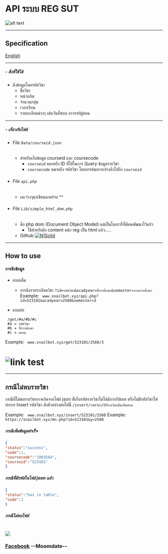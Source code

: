 # API ระบบ REG SUT
![alt text](https://www.picz.in.th/images/2017/09/28/532742-128.png "Logo Title Text 1")

------
## Specification
[English](README.en.md)

------
##### - สิ่งที่ใช้ได้
  - ดึงข้อมูลโดยรหัสวิชา
    - ชื่อวิชา
    - หน่วยกิต
    - จำนวนกลุ่ม
    - เวลาเรียน
    - รายละเอียดต่างๆ เช่นวันที่สอบ อาจารย์ผู้สอน
------
##### - เกี่ยวกับไฟล์
- ###### File  ``Data/courseid.json``
    - สำหรับเก็บข้อมูล courseid และ coursecode
        - `courseid` หมายถึง ID ที่ใช้ในการ Query ข้อมูลรายวิชา
        - `coursecode` หมายถึง รหัสวิชา โดยการค้นหาจะอ้างอิงไปถึง `courseid`
- ###### File ``api.php``
    - เดะว่างๆมาเขียนนาคร้าบ ^^
- ###### File ``Lib/simple_html_dom.php``    
    - คือ php dom (Document Object Model) แต่เป็นไลบรารี่ที่มีคนพัฒนาไว้แย้ว
        - ใช้สำหรับดึง content หน้า reg เป็น html แล้ว.....
    - Github [![N|Solid](https://github.com/favicon.ico)](https://github.com/sunra/php-simple-html-dom-parser)
------
## How to use

#### การดึงข้อมูล
- แบบเต็ม
    - การดึงรายระเอียดวิชา `?id=รหัสวิชา&acadyear=ปีการศึกษา&semester=ภาคการศึกษา`
Example: ` www.snailbot.xyz/api.php?id=523101&acadyear=2560&semester=3`

- แบบย่อ
```
 /get/#a/#b/#c
 #a = รหัสวิชา
 #b = ปีการศึกษา
 #c = เทอม
```
Example: ` www.snailbot.xyz/get/523101/2560/3`
# ![link test](https://www.img.live/images/2018/09/24/sada.png)  
------
## กรณีไม่พบรายวิชา
กรณีที่ไม่พบรายวิชาอาจเกิดจากไฟล์ json ที่เก็บรหัสรายวิชาไม่ได้มีการอัปเดท หรือไม่มีรหัสวิชาให้ทำการ Insert รหัสวิชา ดังตัวอย่างต่อไปนี้
`/insert/รหัสวิชา/ปีที่รายวิชานั้นเปิดสอน`

Example: ` www.snailbot.xyz/insert/523101/2560`
Example: `https://snailbot.xyz/mn.php?id=523101&y=2560`
##### กรณีเพิ่มข้อมูลสำเร็จ 
```json
{
"status":"success",
"code":1,
"coursecode":"1003564",
"courseid":"523101"
}
```
##### กรณีที่มีรหัสในไฟล์ json แล้ว
```json
{
"status":"has in table",
"code":2
}
```
##### กรณีไม่พบไฟล์
# ![](https://www.img.live/images/2018/09/24/d49cca06bc946712.png)  


### [Facebook](https://fb.com/moomdate) --Moomdate--

